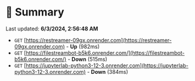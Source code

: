 # 📖 Summary
Last updated: **6/3/2024, 2:56:48 AM**

- `GET` [https://restreamer-09gx.onrender.com](https://restreamer-09gx.onrender.com) - **Up** (982ms)
- `GET` [https://filestreambot-b5k6.onrender.com/](https://filestreambot-b5k6.onrender.com/) - **Down** (515ms)
- `GET` [https://jupyterlab-python3-12-3.onrender.com](https://jupyterlab-python3-12-3.onrender.com) - **Down** (384ms)
